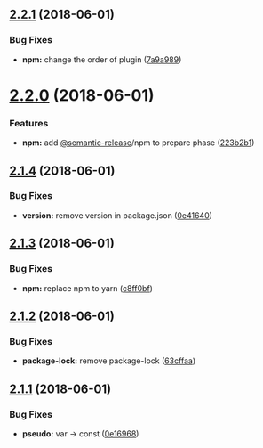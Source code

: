 <a name="2.2.1"></a>
## [2.2.1](https://github.com/inoutch/semantic-release-demo/compare/v2.2.0...v2.2.1) (2018-06-01)


### Bug Fixes

* **npm:** change the order of plugin ([7a9a989](https://github.com/inoutch/semantic-release-demo/commit/7a9a989))

<a name="2.2.0"></a>
# [2.2.0](https://github.com/inoutch/semantic-release-demo/compare/v2.1.4...v2.2.0) (2018-06-01)


### Features

* **npm:** add [@semantic-release](https://github.com/semantic-release)/npm to prepare phase ([223b2b1](https://github.com/inoutch/semantic-release-demo/commit/223b2b1))

<a name="2.1.4"></a>
## [2.1.4](https://github.com/inoutch/semantic-release-demo/compare/v2.1.3...v2.1.4) (2018-06-01)


### Bug Fixes

* **version:** remove version in package.json ([0e41640](https://github.com/inoutch/semantic-release-demo/commit/0e41640))

<a name="2.1.3"></a>
## [2.1.3](https://github.com/inoutch/semantic-release-demo/compare/v2.1.2...v2.1.3) (2018-06-01)


### Bug Fixes

* **npm:** replace npm to yarn ([c8ff0bf](https://github.com/inoutch/semantic-release-demo/commit/c8ff0bf))

<a name="2.1.2"></a>
## [2.1.2](https://github.com/inoutch/semantic-release-demo/compare/v2.1.1...v2.1.2) (2018-06-01)


### Bug Fixes

* **package-lock:** remove package-lock ([63cffaa](https://github.com/inoutch/semantic-release-demo/commit/63cffaa))

<a name="2.1.1"></a>
## [2.1.1](https://github.com/inoutch/semantic-release-demo/compare/v2.1.0...v2.1.1) (2018-06-01)


### Bug Fixes

* **pseudo:** var -> const ([0e16968](https://github.com/inoutch/semantic-release-demo/commit/0e16968))
